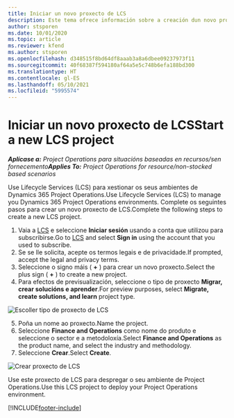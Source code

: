 ```yaml
---
title: Iniciar un novo proxecto de LCS
description: Este tema ofrece información sobre a creación dun novo proxecto en LCS para o seu ambiente de Project Operations.
author: stsporen
ms.date: 10/01/2020
ms.topic: article
ms.reviewer: kfend
ms.author: stsporen
ms.openlocfilehash: d348515f8bd64df8aaab3a8a6dbee09237973f11
ms.sourcegitcommit: 40f68387f594180af64a5e5c748b6efa188bd300
ms.translationtype: HT
ms.contentlocale: gl-ES
ms.lasthandoff: 05/10/2021
ms.locfileid: "5995574"
---
```

# <a name="start-a-new-lcs-project"></a><span data-ttu-id="73693-103">Iniciar un novo proxecto de LCS</span><span class="sxs-lookup"><span data-stu-id="73693-103">Start a new LCS project</span></span>

<span data-ttu-id="73693-104">_**Aplícase a:** Project Operations para situacións baseadas en recursos/sen fornecemento_</span><span class="sxs-lookup"><span data-stu-id="73693-104">_**Applies To:** Project Operations for resource/non-stocked based scenarios_</span></span>

<span data-ttu-id="73693-105">Use Lifecycle Services (LCS) para xestionar os seus ambientes de Dynamics 365 Project Operations.</span><span class="sxs-lookup"><span data-stu-id="73693-105">Use Lifecycle Services (LCS) to manage you Dynamics 365 Project Operations environments.</span></span> <span data-ttu-id="73693-106">Complete os seguintes pasos para crear un novo proxecto de LCS.</span><span class="sxs-lookup"><span data-stu-id="73693-106">Complete the following steps to create a new LCS project.</span></span>

1. <span data-ttu-id="73693-107">Vaia a [LCS](https://lcs.dynamics.com/Logon/Index) e seleccione **Iniciar sesión** usando a conta que utilizou para subscribirse.</span><span class="sxs-lookup"><span data-stu-id="73693-107">Go to [LCS](https://lcs.dynamics.com/Logon/Index) and select **Sign in** using the account that you used to subscribe.</span></span>
2. <span data-ttu-id="73693-108">Se se lle solicita, acepte os termos legais e de privacidade.</span><span class="sxs-lookup"><span data-stu-id="73693-108">If prompted, accept the legal and privacy terms.</span></span>
3. <span data-ttu-id="73693-109">Seleccione o signo máis ( **+** ) para crear un novo proxecto.</span><span class="sxs-lookup"><span data-stu-id="73693-109">Select the plus sign ( **+** ) to create a new project.</span></span>
4. <span data-ttu-id="73693-110">Para efectos de previsualización, seleccione o tipo de proxecto **Migrar, crear solucións e aprender**.</span><span class="sxs-lookup"><span data-stu-id="73693-110">For preview purposes, select **Migrate, create solutions, and learn** project type.</span></span>

  ![Escoller tipo de proxecto de LCS](./media/create-lcs-1.png)

5. <span data-ttu-id="73693-112">Poña un nome ao proxecto.</span><span class="sxs-lookup"><span data-stu-id="73693-112">Name the project.</span></span> 
6. <span data-ttu-id="73693-113">Seleccione **Finance and Operations** como nome do produto e seleccione o sector e a metodoloxía.</span><span class="sxs-lookup"><span data-stu-id="73693-113">Select **Finance and Operations** as the product name, and select the industry and methodology.</span></span> 
7. <span data-ttu-id="73693-114">Seleccione **Crear**.</span><span class="sxs-lookup"><span data-stu-id="73693-114">Select **Create**.</span></span>

![Crear proxecto de LCS](./media/create-lcs-2.png)

<span data-ttu-id="73693-116">Use este proxecto de LCS para despregar o seu ambiente de Project Operations.</span><span class="sxs-lookup"><span data-stu-id="73693-116">Use this LCS project to deploy your Project Operations environment.</span></span>



[!INCLUDE[footer-include](../includes/footer-banner.md)]